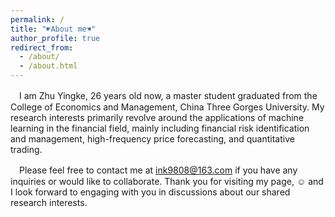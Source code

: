 ```yaml
---
permalink: /
title: "☛About me☚"
author_profile: true
redirect_from: 
  - /about/
  - /about.html
---
```

　I am Zhu Yingke, 26 years old now, a master student graduated from the College of Economics and Management, China Three Gorges University. My research interests primarily revolve around the applications of machine learning in the financial field, mainly including financial risk identification and management, high-frequency price forecasting, and quantitative trading. 

　Please feel free to contact me at [ink9808@163.com](mailto:ink9808@163.com) if you have any inquiries or would like to collaborate. Thank you for visiting my page, ☺ and I look forward to engaging with you in discussions about our shared research interests.
